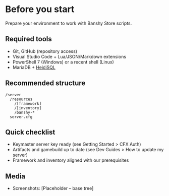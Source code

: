 # Before you start

Prepare your environment to work with Banshy Store scripts.

## Required tools
- Git, GitHub (repository access)
- Visual Studio Code + Lua/JSON/Markdown extensions
- PowerShell 7 (Windows) or a recent shell (Linux)
- MariaDB + [HeidiSQL](../development-guides/how-to-install-heidisql.md)

## Recommended structure
```
/server
  /resources
    /[framework]
    /[inventory]
    /banshy-*
  server.cfg
```

## Quick checklist
- Keymaster server key ready (see Getting Started > CFX Auth)
- Artifacts and gamebuild up to date (see Dev Guides > How to update my server)
- Framework and inventory aligned with our prerequisites

## Media
- Screenshots: [Placeholder – base tree]


